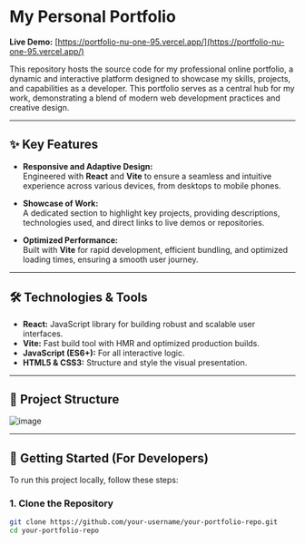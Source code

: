 # My Personal Portfolio

**Live Demo:** [https://portfolio-nu-one-95.vercel.app/](https://portfolio-nu-one-95.vercel.app/)

This repository hosts the source code for my professional online portfolio, a dynamic and interactive platform designed to showcase my skills, projects, and capabilities as a developer. This portfolio serves as a central hub for my work, demonstrating a blend of modern web development practices and creative design.

---

## ✨ Key Features

- **Responsive and Adaptive Design:**  
  Engineered with **React** and **Vite** to ensure a seamless and intuitive experience across various devices, from desktops to mobile phones.

- **Showcase of Work:**  
  A dedicated section to highlight key projects, providing descriptions, technologies used, and direct links to live demos or repositories.

- **Optimized Performance:**  
  Built with **Vite** for rapid development, efficient bundling, and optimized loading times, ensuring a smooth user journey.

---

## 🛠 Technologies & Tools

- **React:** JavaScript library for building robust and scalable user interfaces.
- **Vite:** Fast build tool with HMR and optimized production builds.
- **JavaScript (ES6+):** For all interactive logic.
- **HTML5 & CSS3:** Structure and style the visual presentation.

---
## 📁 Project Structure
![image](https://github.com/user-attachments/assets/597c2b2c-2b16-4cf1-a575-605e22cd2ccc)


---

## 🚀 Getting Started (For Developers)

To run this project locally, follow these steps:

### 1. Clone the Repository

```bash
git clone https://github.com/your-username/your-portfolio-repo.git
cd your-portfolio-repo
